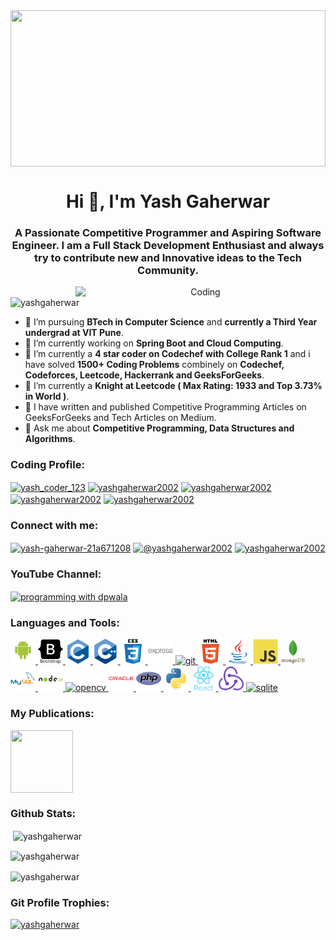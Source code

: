 <img align="center" width="100%" height="250" src="https://user-images.githubusercontent.com/72980929/202922994-ef0201df-f462-4971-9f4d-73bff687dbc9.png">
<h1 align="center">Hi 👋, I'm Yash Gaherwar</h1>
<h3 align="center">A Passionate Competitive Programmer and Aspiring Software Engineer. I am a Full Stack Development Enthusiast and always try to contribute new and Innovative ideas to the Tech Community.</h3>
<p align="center"><img align="right" alt="Coding" width="400" src="https://cdn.dribbble.com/users/1162077/screenshots/3848914/programmer.gif"></p>
<p align="left"> <img src="https://komarev.com/ghpvc/?username=yashgaherwar&label=Profile%20views&color=0e75b6&style=flat" alt="yashgaherwar" /> </p>

- 💼 I’m pursuing <strong>BTech in Computer Science</strong> and <strong>currently a Third Year undergrad at VIT Pune</strong>.
- 🔭 I’m currently working on <strong>Spring Boot and Cloud Computing</strong>.
- 🌱 I’m currently a <strong>4 star coder on Codechef with College Rank 1</strong> and i have solved <strong>1500+ Coding Problems</strong> combinely on <strong>Codechef, Codeforces, Leetcode, Hackerrank and GeeksForGeeks</strong>.
- 🌱 I’m currently a <strong>Knight at Leetcode ( Max Rating: 1933 and Top 3.73% in World )</strong>.
- 🔭 I have written and published Competitive Programming Articles on GeeksForGeeks and Tech Articles on Medium.
- 💬 Ask me about **Competitive Programming, Data Structures and Algorithms**.

<h3 align="left">Coding Profile:</h3>
<p align="left">
<a href="https://www.codechef.com/users/yash_coder_123" target="blank"><img align="center" src="https://cdn.jsdelivr.net/npm/simple-icons@3.1.0/icons/codechef.svg" alt="yash_coder_123" height="30" width="40" /></a>  
<a href="https://www.leetcode.com/yashgaherwar2002" target="blank"><img align="center" src="https://raw.githubusercontent.com/rahuldkjain/github-profile-readme-generator/master/src/images/icons/Social/leet-code.svg" alt="yashgaherwar2002" height="30" width="40" /></a>
<a href="https://codeforces.com/profile/yashgaherwar2002" target="blank"><img align="center" src="https://raw.githubusercontent.com/rahuldkjain/github-profile-readme-generator/master/src/images/icons/Social/codeforces.svg" alt="yashgaherwar2002" height="30" width="40" /></a>
<a href="https://auth.geeksforgeeks.org/user/yashgaherwar2002" target="blank"><img align="center" src="https://raw.githubusercontent.com/rahuldkjain/github-profile-readme-generator/master/src/images/icons/Social/geeks-for-geeks.svg" alt="yashgaherwar2002" height="30" width="40" /></a>
<a href="https://www.hackerrank.com/yashgaherwar2002" target="blank"><img align="center" src="https://raw.githubusercontent.com/rahuldkjain/github-profile-readme-generator/master/src/images/icons/Social/hackerrank.svg" alt="yashgaherwar2002" height="30" width="40" /></a>
</p>

<h3 align="left">Connect with me:</h3>
<p align="left">
<a href="https://linkedin.com/in/yash-gaherwar-21a671208" target="blank"><img align="center" src="https://raw.githubusercontent.com/rahuldkjain/github-profile-readme-generator/master/src/images/icons/Social/linked-in-alt.svg" alt="yash-gaherwar-21a671208" height="30" width="40" /></a>
<a href="https://medium.com/@yashgaherwar2002" target="blank"><img align="center" src="https://raw.githubusercontent.com/rahuldkjain/github-profile-readme-generator/master/src/images/icons/Social/medium.svg" alt="@yashgaherwar2002" height="30" width="40" /></a>
<a href="https://instagram.com/yashgaherwar2002" target="blank"><img align="center" src="https://raw.githubusercontent.com/rahuldkjain/github-profile-readme-generator/master/src/images/icons/Social/instagram.svg" alt="yashgaherwar2002" height="30" width="40" /></a>
</p>
<h3 align="left">YouTube Channel:</h3>
<a href="https://www.youtube.com/channel/UCqt3-b71FPs-InhmsquVc2w" target="blank"><img align="center" src="https://raw.githubusercontent.com/rahuldkjain/github-profile-readme-generator/master/src/images/icons/Social/youtube.svg" alt="programming with dpwala" height="30" width="40" /></a>
<p align="left">
</p>
<h3 align="left">Languages and Tools:</h3>
<p align="left"> <a href="https://developer.android.com" target="_blank" rel="noreferrer"> <img src="https://raw.githubusercontent.com/devicons/devicon/master/icons/android/android-original-wordmark.svg" alt="android" width="40" height="40"/> </a> <a href="https://getbootstrap.com" target="_blank" rel="noreferrer"> <img src="https://raw.githubusercontent.com/devicons/devicon/master/icons/bootstrap/bootstrap-plain-wordmark.svg" alt="bootstrap" width="40" height="40"/> </a> <a href="https://www.cprogramming.com/" target="_blank" rel="noreferrer"> <img src="https://raw.githubusercontent.com/devicons/devicon/master/icons/c/c-original.svg" alt="c" width="40" height="40"/> </a> <a href="https://www.w3schools.com/cpp/" target="_blank" rel="noreferrer"> <img src="https://raw.githubusercontent.com/devicons/devicon/master/icons/cplusplus/cplusplus-original.svg" alt="cplusplus" width="40" height="40"/> </a> <a href="https://www.w3schools.com/css/" target="_blank" rel="noreferrer"> <img src="https://raw.githubusercontent.com/devicons/devicon/master/icons/css3/css3-original-wordmark.svg" alt="css3" width="40" height="40"/> </a> <a href="https://expressjs.com" target="_blank" rel="noreferrer"> <img src="https://raw.githubusercontent.com/devicons/devicon/master/icons/express/express-original-wordmark.svg" alt="express" width="40" height="40"/> </a> <a href="https://git-scm.com/" target="_blank" rel="noreferrer"> <img src="https://www.vectorlogo.zone/logos/git-scm/git-scm-icon.svg" alt="git" width="40" height="40"/> </a> <a href="https://www.w3.org/html/" target="_blank" rel="noreferrer"> <img src="https://raw.githubusercontent.com/devicons/devicon/master/icons/html5/html5-original-wordmark.svg" alt="html5" width="40" height="40"/> </a> <a href="https://www.java.com" target="_blank" rel="noreferrer"> <img src="https://raw.githubusercontent.com/devicons/devicon/master/icons/java/java-original.svg" alt="java" width="40" height="40"/> </a> <a href="https://developer.mozilla.org/en-US/docs/Web/JavaScript" target="_blank" rel="noreferrer"> <img src="https://raw.githubusercontent.com/devicons/devicon/master/icons/javascript/javascript-original.svg" alt="javascript" width="40" height="40"/> </a> <a href="https://www.mongodb.com/" target="_blank" rel="noreferrer"> <img src="https://raw.githubusercontent.com/devicons/devicon/master/icons/mongodb/mongodb-original-wordmark.svg" alt="mongodb" width="40" height="40"/> </a> <a href="https://www.mysql.com/" target="_blank" rel="noreferrer"> <img src="https://raw.githubusercontent.com/devicons/devicon/master/icons/mysql/mysql-original-wordmark.svg" alt="mysql" width="40" height="40"/> </a> <a href="https://nodejs.org" target="_blank" rel="noreferrer"> <img src="https://raw.githubusercontent.com/devicons/devicon/master/icons/nodejs/nodejs-original-wordmark.svg" alt="nodejs" width="40" height="40"/> </a> <a href="https://opencv.org/" target="_blank" rel="noreferrer"> <img src="https://www.vectorlogo.zone/logos/opencv/opencv-icon.svg" alt="opencv" width="40" height="40"/> </a> <a href="https://www.oracle.com/" target="_blank" rel="noreferrer"> <img src="https://raw.githubusercontent.com/devicons/devicon/master/icons/oracle/oracle-original.svg" alt="oracle" width="40" height="40"/> </a> <a href="https://www.php.net" target="_blank" rel="noreferrer"> <img src="https://raw.githubusercontent.com/devicons/devicon/master/icons/php/php-original.svg" alt="php" width="40" height="40"/> </a> <a href="https://www.python.org" target="_blank" rel="noreferrer"> <img src="https://raw.githubusercontent.com/devicons/devicon/master/icons/python/python-original.svg" alt="python" width="40" height="40"/> </a> <a href="https://reactjs.org/" target="_blank" rel="noreferrer"> <img src="https://raw.githubusercontent.com/devicons/devicon/master/icons/react/react-original-wordmark.svg" alt="react" width="40" height="40"/> </a> <a href="https://redux.js.org" target="_blank" rel="noreferrer"> <img src="https://raw.githubusercontent.com/devicons/devicon/master/icons/redux/redux-original.svg" alt="redux" width="40" height="40"/> </a> <a href="https://www.sqlite.org/" target="_blank" rel="noreferrer"> <img src="https://www.vectorlogo.zone/logos/sqlite/sqlite-icon.svg" alt="sqlite" width="40" height="40"/> </a> </p>

<h3 align="left">My Publications:</h3>
<p align="left">
<a href="https://www.geeksforgeeks.org/reduce-array-and-maximize-sum-by-deleting-one-occurrence-of-ai-and-all-occurrences-of-ai1-and-ai-1/" target="blank"><img align="center" src="https://media.geeksforgeeks.org/wp-content/uploads/20210101144014/gfglogo.png" height="100" width="100" longdesc="#longdescdeno" /></a>
</p>
<h3 align="left">Github Stats:</h3>
<p>&nbsp;<img align="center" src="https://github-readme-stats.vercel.app/api?username=yashgaherwar&show_icons=true&theme=dark&locale=en" alt="yashgaherwar" /></p>
<p><img align="center" src="https://github-readme-stats.vercel.app/api/top-langs?username=yashgaherwar&show_icons=true&theme=dark&layout=compact" alt="yashgaherwar" /></p>
<p><img align="center"src="https://github-readme-streak-stats.herokuapp.com/?user=yashgaherwar&theme=dark" alt="yashgaherwar" /></p>


<h3 align="left">Git Profile Trophies:</h3>
<p align="left"> <a href="https://github.com/ryo-ma/github-profile-trophy"><img src="https://github-profile-trophy.vercel.app?username=yashgaherwar&show_icons=true&theme=dark" alt="yashgaherwar" /></a></p>
